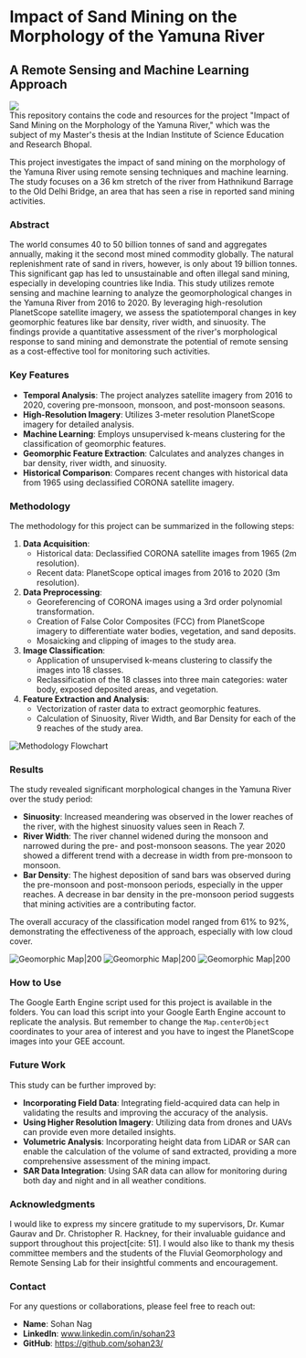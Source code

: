 # Impact of Sand Mining on the Morphology of the Yamuna River

## A Remote Sensing and Machine Learning Approach

![](figures/Study.png)  
This repository contains the code and resources for the project "Impact of Sand Mining on the Morphology of the Yamuna River," which was the subject of my Master's thesis at the Indian Institute of Science Education and Research Bhopal.

This project investigates the impact of sand mining on the morphology of the Yamuna River using remote sensing techniques and machine learning. The study focuses on a 36 km stretch of the river from Hathnikund Barrage to the Old Delhi Bridge, an area that has seen a rise in reported sand mining activities.

### Abstract

The world consumes 40 to 50 billion tonnes of sand and aggregates annually, making it the second most mined commodity globally. The natural replenishment rate of sand in rivers, however, is only about 19 billion tonnes. This significant gap has led to unsustainable and often illegal sand mining, especially in developing countries like India. This study utilizes remote sensing and machine learning to analyze the geomorphological changes in the Yamuna River from 2016 to 2020. By leveraging high-resolution PlanetScope satellite imagery, we assess the spatiotemporal changes in key geomorphic features like bar density, river width, and sinuosity. The findings provide a quantitative assessment of the river's morphological response to sand mining and demonstrate the potential of remote sensing as a cost-effective tool for monitoring such activities.

### Key Features

* **Temporal Analysis**: The project analyzes satellite imagery from 2016 to 2020, covering pre-monsoon, monsoon, and post-monsoon seasons.
* **High-Resolution Imagery**: Utilizes 3-meter resolution PlanetScope imagery for detailed analysis.
* **Machine Learning**: Employs unsupervised k-means clustering for the classification of geomorphic features.
* **Geomorphic Feature Extraction**: Calculates and analyzes changes in bar density, river width, and sinuosity.
* **Historical Comparison**: Compares recent changes with historical data from 1965 using declassified CORONA satellite imagery.

### Methodology

The methodology for this project can be summarized in the following steps:

1.  **Data Acquisition**:
    * Historical data: Declassified CORONA satellite images from 1965 (2m resolution).
    * Recent data: PlanetScope optical images from 2016 to 2020 (3m resolution).
2.  **Data Preprocessing**:
    * Georeferencing of CORONA images using a 3rd order polynomial transformation.
    * Creation of False Color Composites (FCC) from PlanetScope imagery to differentiate water bodies, vegetation, and sand deposits.
    * Mosaicking and clipping of images to the study area.
3.  **Image Classification**:
    * Application of unsupervised k-means clustering to classify the images into 18 classes.
    * Reclassification of the 18 classes into three main categories: water body, exposed deposited areas, and vegetation.
4.  **Feature Extraction and Analysis**:
    * Vectorization of raster data to extract geomorphic features.
    * Calculation of Sinuosity, River Width, and Bar Density for each of the 9 reaches of the study area.

![Methodology Flowchart](figures/Methodology-2.png) 

### Results

The study revealed significant morphological changes in the Yamuna River over the study period:

* **Sinuosity**: Increased meandering was observed in the lower reaches of the river, with the highest sinuosity values seen in Reach 7.
* **River Width**: The river channel widened during the monsoon and narrowed during the pre- and post-monsoon seasons. The year 2020 showed a different trend with a decrease in width from pre-monsoon to monsoon.
* **Bar Density**: The highest deposition of sand bars was observed during the pre-monsoon and post-monsoon periods, especially in the upper reaches. A decrease in bar density in the pre-monsoon period suggests that mining activities are a contributing factor.

The overall accuracy of the classification model ranged from 61% to 92%, demonstrating the effectiveness of the approach, especially with low cloud cover.

![Geomorphic Map|200](figures/Meander-png.png) 
![Geomorphic Map|200](figures/Bar.png)
![Geomorphic Map|200](figures/1965-2000.png)

### How to Use

The Google Earth Engine script used for this project is available in the folders. You can load this script into your Google Earth Engine account to replicate the analysis. But remember to change the `Map.centerObject` coordinates to your area of interest and you have to ingest the PlanetScope images into your GEE account.

### Future Work

This study can be further improved by:

* **Incorporating Field Data**: Integrating field-acquired data can help in validating the results and improving the accuracy of the analysis.
* **Using Higher Resolution Imagery**: Utilizing data from drones and UAVs can provide even more detailed insights.
* **Volumetric Analysis**: Incorporating height data from LiDAR or SAR can enable the calculation of the volume of sand extracted, providing a more comprehensive assessment of the mining impact.
* **SAR Data Integration**: Using SAR data can allow for monitoring during both day and night and in all weather conditions.

### Acknowledgments

I would like to express my sincere gratitude to my supervisors, Dr. Kumar Gaurav and Dr. Christopher R. Hackney, for their invaluable guidance and support throughout this project[cite: 51]. I would also like to thank my thesis committee members and the students of the Fluvial Geomorphology and Remote Sensing Lab for their insightful comments and encouragement.

### Contact

For any questions or collaborations, please feel free to reach out:

* **Name**: Sohan Nag
* **LinkedIn**: www.linkedin.com/in/sohan23
* **GitHub**: https://github.com/sohan23/
